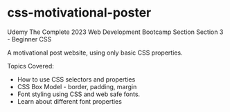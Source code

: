 # css-motivational-poster

Udemy The Complete 2023 Web Development Bootcamp Section Section 3 - Beginner CSS

A motivational post website, using only basic CSS properties. 

Topics Covered:
- How to use CSS selectors and properties
- CSS Box Model - border, padding, margin
- Font styling using CSS and web safe fonts.
- Learn about different font properties 
